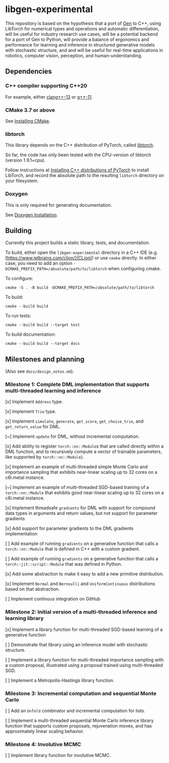 # libgen-experimental

This repository is based on the hypothesis that a port of [Gen](gen.dev) to C++, using LibTorch for numerical types and operations and automatic differentiation, will be useful for industry research use cases, will be a potential backend for a port of Gen to Python, will provide a balance of ergonomics and performance for learning and inference in structured generative models with stochastic structure, and and will be useful for real-time applications in robotics, computer vision, perception, and human-understanding.

## Dependencies

### C++ compiler supporting C++20

For example, either [clang++-13](https://clang.llvm.org/get_started.html) or [g++-11](https://gcc.gnu.org/).

### CMake 3.7 or above

See [Installing CMake](https://cmake.org/install/).

### libtorch

This library depends on the C++ distribution of PyTorch, called [libtorch](https://pytorch.org/cppdocs/).

So far, the code has only been tested with the CPU-version of libtorch (version 1.9.1+cpu).

Follow instructions at [Installing C++ distributions of PyTorch](https://pytorch.org/cppdocs/installing.html) to install LibTorch, and record the absolute path to the resulting `libtorch` directory on your filesystem.

### Doxygen

This is only required for generating documentation.

See [Doxygen Installation](https://www.doxygen.nl/manual/install.html).

## Building 

Currently this project builds a static library, tests, and documentation.

To build, either open the `libgen-experimental` directory in a C++ IDE (e.g. [https://www.jetbrains.com/clion/](CLion)) or use `cmake` directly.
In either case, you need to add an option `-DCMAKE_PREFIX_PATH=/absolute/path/to/libtorch` when configuring cmake.

To configure:
```shell
cmake -S . -B build -DCMAKE_PREFIX_PATH=/absolute/path/to/libtorch
```

To build:
```shell
cmake --build build
```

To run tests:
```shell
cmake --build build --target test
```

To build documentation:
```shell
cmake --build build --target docs
```

## Milestones and planning

(Also see `docs/design_notes.md`).

### Milestone 1: Complete DML implementation that supports multi-threaded learning and inference

[x] Implement `Address` type.

[x] Implement `Trie` type.

[x] Implement `simulate`, `generate`, `get_score`, `get_choice_trie`, and `get_return_value` for DML.

[~] Implement `update` for DML, without incremental computation.

[x] Add ability to register `torch::nn::Module`s that are called directly within a DML function, and to recursively compute a vector of trainable parameters, like supported by `torch::nn::Module`).

[x] Implement an example of multi-threaded simple Monte Carlo and importance sampling that exhibits near-linear scaling up to 32 cores on a c6i.metal instance.

[~] Implement an example of multi-threaded SGD-based training of a `torch::nn::Module` that exhibits good near-linear scaling up to 32 cores on a c6i.metal instance.

[x] Implement threadsafe `gradients` for DML with support for compound data
types in arguments and return values, but not support for parameter gradients

[x] Add support for parameter gradients to the DML gradients implementation

[ ] Add example of running `gradients` on a generative function that calls a `torch::nn::Module` that is defined in C++ with a custom gradient.

[ ] Add  example of running `gradients` on a generative function that calls a `torch::jit::script::Module` that was defined in Python.

[x] Add some abstraction to make it easy to add a new primitive distribution.

[x] Implement `Normal` and `Bernoulli` and `UniformContinuous` distributions based on that abstraction.

[ ] Implement continous integration on GitHub

### Milestone 2: Initial version of a multi-threaded inference and learning library

[x] Implement a library function for multi-threaded SGD-based learning of a generative function

[ ] Demonstrate that library using an inference model with stochastic structure.

[ ] Implement a library function for multi-threaded importance sampling with a custom proposal, illustrated using a proposal trained using multi-threaded SGD.

[ ] Implement a Metropolis-Hastings library function.

### Milestone 3: Incremental computation and sequential Monte Carlo

[ ] Add an `Unfold` combinator and incremental computation for lists.

[ ] Implement a multi-threaded sequential Monte Carlo inference library function that supports custom proposals, rejuvenation moves, and has approximately linear scaling behavior.

### Milestone 4: Involutive MCMC

[ ] Implement library function for involutive MCMC.
